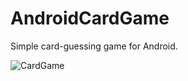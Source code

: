 # AndroidCardGame
Simple card-guessing game for Android.

![CardGame](https://github.com/user-attachments/assets/1f8c374f-def2-4b04-9f4c-3647b4a75bfe)
